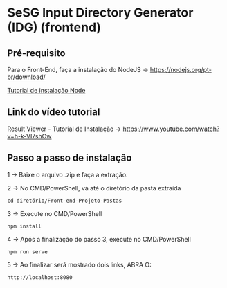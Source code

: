 #  SeSG Input Directory Generator (IDG) (frontend)

## Pré-requisito
Para o Front-End, faça a instalação do NodeJS → https://nodejs.org/pt-br/download/

[Tutorial de instalação Node](https://dicasdejavascript.com.br/instalacao-do-nodejs-e-npm-no-windows-passo-a-passo/)

## Link do vídeo tutorial
Result Viewer - Tutorial de Instalação → https://www.youtube.com/watch?v=h-k-Vl7shOw

## Passo a passo de instalação
1 → Baixe o arquivo .zip e faça a extração.

2 → No CMD/PowerShell, vá até o diretório da pasta extraída
```
cd diretório/Front-end-Projeto-Pastas
```

3 → Execute no CMD/PowerShell
```
npm install
```

4 → Após a finalização do passo 3, execute no CMD/PowerShell
```
npm run serve
```

5 → Ao finalizar será mostrado dois links, ABRA O:
```
http://localhost:8080
```

